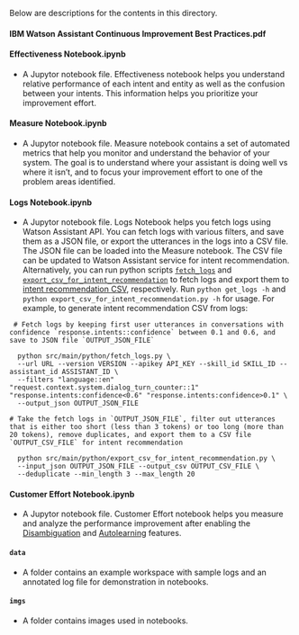 Below are descriptions for the contents in this directory.

#### IBM Watson Assistant Continuous Improvement Best Practices.pdf ####

#### Effectiveness Notebook.ipynb ####
- A Jupytor notebook file. Effectiveness notebook helps you understand relative performance of each intent and entity as well as the confusion between your intents. This information helps you prioritize your improvement effort.

#### Measure Notebook.ipynb ####
- A Jupytor notebook file. Measure notebook contains a set of automated metrics that help you monitor and understand the behavior of your system. The goal is to understand where your assistant is doing well vs where it isn’t, and to focus your improvement effort to one of the problem areas identified.

#### Logs Notebook.ipynb ####
- A Jupytor notebook file. Logs Notebook helps you fetch logs using Watson Assistant API.  You can fetch logs with various filters, and save them as a JSON file, or export the utterances in the logs into a CSV file.  The JSON file can be loaded into the Measure notebook.  The CSV file can be updated to Watson Assistant service for intent recommendation. Alternatively, you can run python scripts [`fetch_logs`](https://github.com/watson-developer-cloud/assistant-improve-recommendations-notebook/blob/master/src/main/python/fetch_logs.py) and [`export_csv_for_intent_recommendation`](https://github.com/watson-developer-cloud/assistant-improve-recommendations-notebook/blob/master/src/main/python/export_csv_for_intent_recommendation.py) to fetch logs and export them to [intent recommendation CSV](https://cloud.ibm.com/docs/assistant?topic=assistant-intent-recommendations#intent-recommendations-data-resources), respectively.  Run `python get_logs -h` and `python export_csv_for_intent_recommendation.py -h` for usage.  For example, to generate intent recommendation CSV from logs:

```
 # Fetch logs by keeping first user utterances in conversations with confidence `response.intents::confidence` between 0.1 and 0.6, and save to JSON file `OUTPUT_JSON_FILE`

  python src/main/python/fetch_logs.py \
  --url URL --version VERSION --apikey API_KEY --skill_id SKILL_ID --assistant_id ASSISTANT_ID \
  --filters "language::en" "request.context.system.dialog_turn_counter::1" "response.intents:confidence<0.6" "response.intents:confidence>0.1" \
  --output_json OUTPUT_JSON_FILE
  ```
```
# Take the fetch logs in `OUTPUT_JSON_FILE`, filter out utterances that is either too short (less than 3 tokens) or too long (more than 20 tokens), remove duplicates, and export them to a CSV file `OUTPUT_CSV_FILE` for intent recommendation
  
  python src/main/python/export_csv_for_intent_recommendation.py \
  --input_json OUTPUT_JSON_FILE --output_csv OUTPUT_CSV_FILE \
  --deduplicate --min_length 3 --max_length 20
  ```

#### Customer Effort Notebook.ipynb ####
- A Jupytor notebook file. Customer Effort notebook helps you measure and analyze the performance improvement after enabling the [Disambiguation](https://cloud.ibm.com/docs/assistant?topic=assistant-dialog-runtime#dialog-runtime-disambiguation) and [Autolearning](https://cloud.ibm.com/docs/assistant?topic=assistant-autolearn) features.

#### `data` ####
- A folder contains an example workspace with sample logs and an annotated log file for demonstration in notebooks. 

#### `imgs` ####
- A folder contains images used in notebooks.
